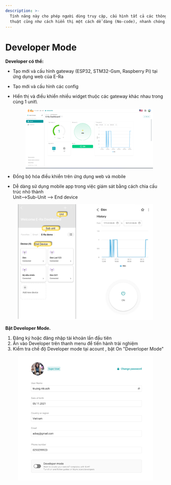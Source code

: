 ```yaml
---
description: >-
  Tính năng này cho phép người dùng truy cập, cấu hình tất cả các thông số kỹ
  thuật cũng như cách hiển thị một cách dễ dàng (No-code), nhanh chóng.
---
```


# Developer Mode



**Developer có thể:**

* Tạo mới và cấu hình gateway (ESP32, STM32-Gsm, Raspberry Pi) tại ứng dụng web của E-Ra
* Tạo mới và cấu hình các config&#x20;
*   Hiển thị và điều khiển nhiều widget thuộc các gateway khác nhau trong cùng 1 unit\


    <figure><img src="../.gitbook/assets/image (3) (6).png" alt=""><figcaption></figcaption></figure>
* Đồng bộ hóa điều khiển trên ứng dụng web và mobile
* Dễ dàng sử dụng mobile app trong việc giám sát bằng cách chia cấu trúc nhỏ thành \
  Unit-->Sub-Unit --> End device

<figure><img src="../.gitbook/assets/image (14).png" alt=""><figcaption></figcaption></figure>

**Bật Developer Mode.**

1. Đăng ký hoặc đăng nhập tài khoản lần đầu tiên
2. Ấn vào Developer trên thanh menu để tiến hành trải nghiệm
3. Kiểm tra chế độ Developer mode tại acount , bật On "Deverloper Mode"

<figure><img src="../.gitbook/assets/Screen Shot 2022-07-22 at 14.08.29.png" alt=""><figcaption></figcaption></figure>

